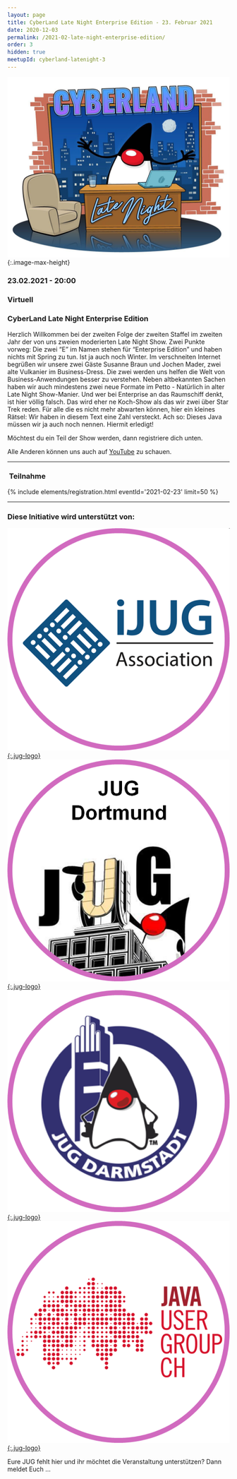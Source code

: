 ```yaml
---
layout: page
title: CyberLand Late Night Enterprise Edition - 23. Februar 2021
date: 2020-12-03
permalink: /2021-02-late-night-enterprise-edition/
order: 3
hidden: true
meetupId: cyberland-latenight-3
---
```


![Logo](/assets/logo/cyberland-Late-Night.jpg){:.image-max-height}

### <i class="fas fa-lg fa-calendar"></i> 23.02.2021 - 20:00

### <i class="fas fa-lg fa-globe"></i> Virtuell

### <i class="fas fa-lg fa-tv"></i> CyberLand Late Night Enterprise Edition

Herzlich Willkommen bei der zweiten Folge der zweiten Staffel im zweiten Jahr der von uns zweien moderierten Late Night Show. Zwei Punkte vorweg: Die zwei “E” im Namen stehen für “Enterprise Edition” und haben nichts mit Spring zu tun. Ist ja auch noch Winter. Im verschneiten Internet begrüßen wir unsere zwei Gäste Susanne Braun und Jochen Mader, zwei alte Vulkanier im Business-Dress. Die zwei werden uns helfen die Welt von Business-Anwendungen besser zu verstehen. Neben altbekannten Sachen haben wir auch mindestens zwei neue Formate im Petto - Natürlich in alter Late Night Show-Manier. Und wer bei Enterprise an das Raumschiff denkt, ist hier völlig falsch. Das wird eher ne Koch-Show als das wir zwei über Star Trek reden. Für alle die es nicht mehr abwarten können, hier ein kleines Rätsel: Wir haben in diesem Text eine Zahl versteckt. Ach so: Dieses Java müssen wir ja auch noch nennen. Hiermit erledigt!

Möchtest du ein Teil der Show werden, dann registriere dich unten.

Alle Anderen können uns auch auf [YouTube](https://youtu.be/pl3w8BYm2ec) zu schauen.


<hr />

### <i class="fas fa-lg fa-door-open"></i>&nbsp;Teilnahme

{% include elements/registration.html eventId='2021-02-23' limit=50 %}

<hr />

### <i class="fas fa-lg fa-heart"></i> Diese Initiative wird unterstützt von:

[![ijug](/assets/logo/ijug.png){:.jug-logo}](https://www.ijug.eu/)
[![jugdo](/assets/logo/jugdo.png){:.jug-logo}](https://www.meetup.com/JUG-Dortmund/)
[![jugda](/assets/logo/jugda.png){:.jug-logo}](https://www.jug-da.de/)
[![jugch](/assets/logo/jugch.png){:.jug-logo}](https://www.jug.ch)

Eure JUG fehlt hier und ihr möchtet die Veranstaltung unterstützen? Dann meldet Euch ...
